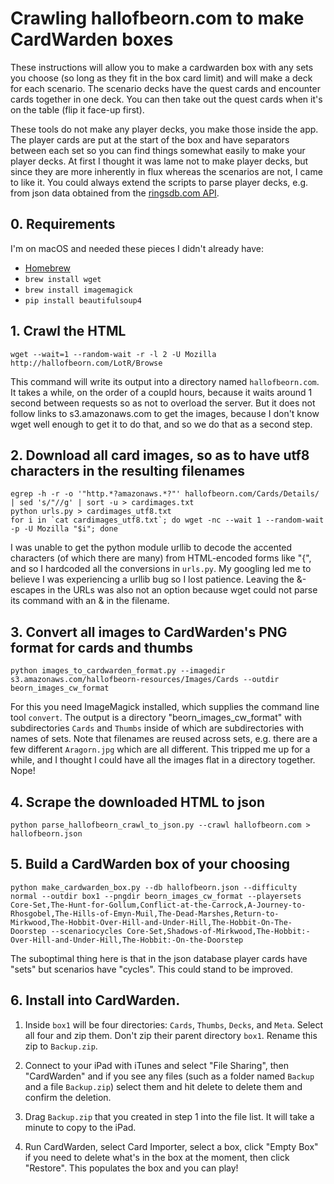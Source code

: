 # Crawling hallofbeorn.com to make CardWarden boxes

These instructions will allow you to make a cardwarden box with any sets you choose (so long as they fit in the box card limit) and will make a deck for each scenario. The scenario decks have the quest cards and encounter cards together in one deck. You can then take out the quest cards when it's on the table (flip it face-up first).

These tools do not make any player decks, you make those inside the app. The player cards are put at the start of the box and have separators between each set so you can find things somewhat easily to make your player decks. At first I thought it was lame not to make player decks, but since they are more inherently in flux whereas the scenarios are not, I came to like it. You could always extend the scripts to parse player decks, e.g. from json data obtained from the [ringsdb.com API](https://ringsdb.com/api/).

## 0. Requirements

I'm on macOS and needed these pieces I didn't already have:

* [Homebrew](http://brew.sh)
* `brew install wget`
* `brew install imagemagick`
* `pip install beautifulsoup4`

## 1. Crawl the HTML

    wget --wait=1 --random-wait -r -l 2 -U Mozilla http://hallofbeorn.com/LotR/Browse

 This command will write its output into a directory named `hallofbeorn.com`. It takes a while, on the order of a coupld hours, because it waits around 1 second between requests so as not to overload the server. But it does not follow links to s3.amazonaws.com to get the images, because I don't know wget well enough to get it to do that, and so we do that as a second step.

## 2. Download all card images, so as to have utf8 characters in the resulting filenames

    egrep -h -r -o '"http.*?amazonaws.*?"' hallofbeorn.com/Cards/Details/ | sed 's/"//g' | sort -u > cardimages.txt
    python urls.py > cardimages_utf8.txt
    for i in `cat cardimages_utf8.txt`; do wget -nc --wait 1 --random-wait -p -U Mozilla "$i"; done

I was unable to get the python module urllib to decode the accented characters (of which there are many) from HTML-encoded forms like "&#123;", and so I hardcoded all the conversions in `urls.py`. My googling led me to believe I was experiencing a urllib bug so I lost patience. Leaving the &-escapes in the URLs was also not an option because wget could not parse its command with an & in the filename.

## 3. Convert all images to CardWarden's PNG format for cards and thumbs

    python images_to_cardwarden_format.py --imagedir s3.amazonaws.com/hallofbeorn-resources/Images/Cards --outdir beorn_images_cw_format

For this you need ImageMagick installed, which supplies the command line tool `convert`. The output is a directory "beorn_images_cw_format" with subdirectories `Cards` and `Thumbs` inside of which are subdirectories with names of sets. Note that filenames are reused across sets, e.g. there are a few different `Aragorn.jpg` which are all different. This tripped me up for a while, and I thought I could have all the images flat in a directory together. Nope!

## 4. Scrape the downloaded HTML to json

    python parse_hallofbeorn_crawl_to_json.py --crawl hallofbeorn.com > hallofbeorn.json

## 5. Build a CardWarden box of your choosing

    python make_cardwarden_box.py --db hallofbeorn.json --difficulty normal --outdir box1 --pngdir beorn_images_cw_format --playersets Core-Set,The-Hunt-for-Gollum,Conflict-at-the-Carrock,A-Journey-to-Rhosgobel,The-Hills-of-Emyn-Muil,The-Dead-Marshes,Return-to-Mirkwood,The-Hobbit-Over-Hill-and-Under-Hill,The-Hobbit-On-The-Doorstep --scenariocycles Core-Set,Shadows-of-Mirkwood,The-Hobbit:-Over-Hill-and-Under-Hill,The-Hobbit:-On-the-Doorstep

The suboptimal thing here is that in the json database player cards have "sets" but scenarios have "cycles". This could stand to be improved.

## 6. Install into CardWarden.

1. Inside `box1` will be four directories: `Cards`, `Thumbs`, `Decks`, and `Meta`. Select all four and zip them. Don't zip their parent directory `box1`. Rename this zip to `Backup.zip`.

2. Connect to your iPad with iTunes and select "File Sharing", then "CardWarden" and if you see any files (such as a folder named `Backup` and a file `Backup.zip`) select them and hit delete to delete them and confirm the deletion.

3. Drag `Backup.zip` that you created in step 1 into the file list. It will take a minute to copy to the iPad.

4. Run CardWarden, select Card Importer, select a box, click "Empty Box" if you need to delete what's in the box at the moment, then click "Restore". This populates the box and you can play!
